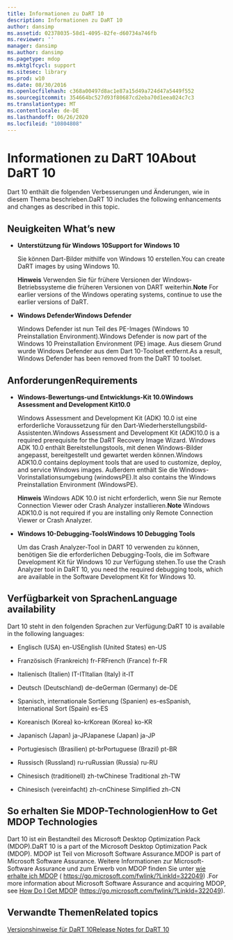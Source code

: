 ```yaml
---
title: Informationen zu DaRT 10
description: Informationen zu DaRT 10
author: dansimp
ms.assetid: 02378035-58d1-4095-82fe-d60734a746fb
ms.reviewer: ''
manager: dansimp
ms.author: dansimp
ms.pagetype: mdop
ms.mktglfcycl: support
ms.sitesec: library
ms.prod: w10
ms.date: 08/30/2016
ms.openlocfilehash: c368a00497d8ac1e87a15d49a724d47a5449f552
ms.sourcegitcommit: 354664bc527d93f80687cd2eba70d1eea024c7c3
ms.translationtype: MT
ms.contentlocale: de-DE
ms.lasthandoff: 06/26/2020
ms.locfileid: "10804808"
---
```

# <span data-ttu-id="81db5-103">Informationen zu DaRT 10</span><span class="sxs-lookup"><span data-stu-id="81db5-103">About DaRT 10</span></span>


<span data-ttu-id="81db5-104">Dart 10 enthält die folgenden Verbesserungen und Änderungen, wie in diesem Thema beschrieben.</span><span class="sxs-lookup"><span data-stu-id="81db5-104">DaRT 10 includes the following enhancements and changes as described in this topic.</span></span>

## <a href="" id="what-s-new"></a><span data-ttu-id="81db5-105">Neuigkeiten </span><span class="sxs-lookup"><span data-stu-id="81db5-105">What’s new</span></span>


-   **<span data-ttu-id="81db5-106">Unterstützung für Windows 10</span><span class="sxs-lookup"><span data-stu-id="81db5-106">Support for Windows 10</span></span>**

    <span data-ttu-id="81db5-107">Sie können Dart-Bilder mithilfe von Windows 10 erstellen.</span><span class="sxs-lookup"><span data-stu-id="81db5-107">You can create DaRT images by using Windows 10.</span></span>

    <span data-ttu-id="81db5-108">**Hinweis**  Verwenden Sie für frühere Versionen der Windows-Betriebssysteme die früheren Versionen von DART weiterhin.</span><span class="sxs-lookup"><span data-stu-id="81db5-108">**Note** For earlier versions of the Windows operating systems, continue to use the earlier versions of DaRT.</span></span>

     

-   **<span data-ttu-id="81db5-109">Windows Defender</span><span class="sxs-lookup"><span data-stu-id="81db5-109">Windows Defender</span></span>**

    <span data-ttu-id="81db5-110">Windows Defender ist nun Teil des PE-Images (Windows 10 Preinstallation Environment).</span><span class="sxs-lookup"><span data-stu-id="81db5-110">Windows Defender is now part of the Windows 10 Preinstallation Environment (PE) image.</span></span> <span data-ttu-id="81db5-111">Aus diesem Grund wurde Windows Defender aus dem Dart 10-Toolset entfernt.</span><span class="sxs-lookup"><span data-stu-id="81db5-111">As a result, Windows Defender has been removed from the DaRT 10 toolset.</span></span>

## <span data-ttu-id="81db5-112">Anforderungen</span><span class="sxs-lookup"><span data-stu-id="81db5-112">Requirements</span></span>


-   **<span data-ttu-id="81db5-113">Windows-Bewertungs-und Entwicklungs-Kit 10.0</span><span class="sxs-lookup"><span data-stu-id="81db5-113">Windows Assessment and Development Kit10.0</span></span>**

    <span data-ttu-id="81db5-114">Windows Assessment and Development Kit (ADK) 10.0 ist eine erforderliche Voraussetzung für den Dart-Wiederherstellungsbild-Assistenten.</span><span class="sxs-lookup"><span data-stu-id="81db5-114">Windows Assessment and Development Kit (ADK)10.0 is a required prerequisite for the DaRT Recovery Image Wizard.</span></span> <span data-ttu-id="81db5-115">Windows ADK 10.0 enthält Bereitstellungstools, mit denen Windows-Bilder angepasst, bereitgestellt und gewartet werden können.</span><span class="sxs-lookup"><span data-stu-id="81db5-115">Windows ADK10.0 contains deployment tools that are used to customize, deploy, and service Windows images.</span></span> <span data-ttu-id="81db5-116">Außerdem enthält Sie die Windows-Vorinstallationsumgebung (windowsPE).</span><span class="sxs-lookup"><span data-stu-id="81db5-116">It also contains the Windows Preinstallation Environment (WindowsPE).</span></span>

    <span data-ttu-id="81db5-117">**Hinweis**  Windows ADK 10.0 ist nicht erforderlich, wenn Sie nur Remote Connection Viewer oder Crash Analyzer installieren.</span><span class="sxs-lookup"><span data-stu-id="81db5-117">**Note** Windows ADK10.0 is not required if you are installing only Remote Connection Viewer or Crash Analyzer.</span></span>

     

-   **<span data-ttu-id="81db5-118">Windows 10-Debugging-Tools</span><span class="sxs-lookup"><span data-stu-id="81db5-118">Windows 10 Debugging Tools</span></span>**

    <span data-ttu-id="81db5-119">Um das Crash Analyzer-Tool in DART 10 verwenden zu können, benötigen Sie die erforderlichen Debugging-Tools, die im Software Development Kit für Windows 10 zur Verfügung stehen.</span><span class="sxs-lookup"><span data-stu-id="81db5-119">To use the Crash Analyzer tool in DaRT 10, you need the required debugging tools, which are available in the Software Development Kit for Windows 10.</span></span>

## <span data-ttu-id="81db5-120">Verfügbarkeit von Sprachen</span><span class="sxs-lookup"><span data-stu-id="81db5-120">Language availability</span></span>


<span data-ttu-id="81db5-121">Dart 10 steht in den folgenden Sprachen zur Verfügung:</span><span class="sxs-lookup"><span data-stu-id="81db5-121">DaRT 10 is available in the following languages:</span></span>

-   <span data-ttu-id="81db5-122">Englisch (USA) en-US</span><span class="sxs-lookup"><span data-stu-id="81db5-122">English (United States) en-US</span></span>

-   <span data-ttu-id="81db5-123">Französisch (Frankreich) fr-FR</span><span class="sxs-lookup"><span data-stu-id="81db5-123">French (France) fr-FR</span></span>

-   <span data-ttu-id="81db5-124">Italienisch (Italien) IT-IT</span><span class="sxs-lookup"><span data-stu-id="81db5-124">Italian (Italy) it-IT</span></span>

-   <span data-ttu-id="81db5-125">Deutsch (Deutschland) de-de</span><span class="sxs-lookup"><span data-stu-id="81db5-125">German (Germany) de-DE</span></span>

-   <span data-ttu-id="81db5-126">Spanisch, internationale Sortierung (Spanien) es-es</span><span class="sxs-lookup"><span data-stu-id="81db5-126">Spanish, International Sort (Spain) es-ES</span></span>

-   <span data-ttu-id="81db5-127">Koreanisch (Korea) ko-kr</span><span class="sxs-lookup"><span data-stu-id="81db5-127">Korean (Korea) ko-KR</span></span>

-   <span data-ttu-id="81db5-128">Japanisch (Japan) ja-JP</span><span class="sxs-lookup"><span data-stu-id="81db5-128">Japanese (Japan) ja-JP</span></span>

-   <span data-ttu-id="81db5-129">Portugiesisch (Brasilien) pt-br</span><span class="sxs-lookup"><span data-stu-id="81db5-129">Portuguese (Brazil) pt-BR</span></span>

-   <span data-ttu-id="81db5-130">Russisch (Russland) ru-ru</span><span class="sxs-lookup"><span data-stu-id="81db5-130">Russian (Russia) ru-RU</span></span>

-   <span data-ttu-id="81db5-131">Chinesisch (traditionell) zh-tw</span><span class="sxs-lookup"><span data-stu-id="81db5-131">Chinese Traditional zh-TW</span></span>

-   <span data-ttu-id="81db5-132">Chinesisch (vereinfacht) zh-cn</span><span class="sxs-lookup"><span data-stu-id="81db5-132">Chinese Simplified zh-CN</span></span>

## <span data-ttu-id="81db5-133">So erhalten Sie MDOP-Technologien</span><span class="sxs-lookup"><span data-stu-id="81db5-133">How to Get MDOP Technologies</span></span>


<span data-ttu-id="81db5-134">Dart 10 ist ein Bestandteil des Microsoft Desktop Optimization Pack (MDOP).</span><span class="sxs-lookup"><span data-stu-id="81db5-134">DaRT 10 is a part of the Microsoft Desktop Optimization Pack (MDOP).</span></span> <span data-ttu-id="81db5-135">MDOP ist Teil von Microsoft Software Assurance.</span><span class="sxs-lookup"><span data-stu-id="81db5-135">MDOP is part of Microsoft Software Assurance.</span></span> <span data-ttu-id="81db5-136">Weitere Informationen zur Microsoft-Software Assurance und zum Erwerb von MDOP finden Sie unter [wie erhalte ich MDOP](https://go.microsoft.com/fwlink/?LinkId=322049) ( https://go.microsoft.com/fwlink/?LinkId=322049) .</span><span class="sxs-lookup"><span data-stu-id="81db5-136">For more information about Microsoft Software Assurance and acquiring MDOP, see [How Do I Get MDOP](https://go.microsoft.com/fwlink/?LinkId=322049) (https://go.microsoft.com/fwlink/?LinkId=322049).</span></span>

## <span data-ttu-id="81db5-137">Verwandte Themen</span><span class="sxs-lookup"><span data-stu-id="81db5-137">Related topics</span></span>


[<span data-ttu-id="81db5-138">Versionshinweise für DaRT 10</span><span class="sxs-lookup"><span data-stu-id="81db5-138">Release Notes for DaRT 10</span></span>](release-notes-for-dart-10.md)

 

 





